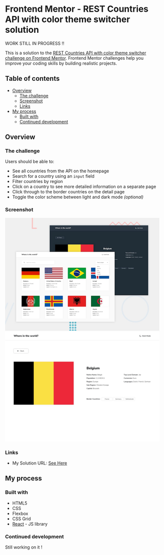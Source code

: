 # Frontend Mentor - REST Countries API with color theme switcher solution

WORK STILL IN PROGRESS !! 

This is a solution to the [REST Countries API with color theme switcher challenge on Frontend Mentor](https://www.frontendmentor.io/challenges/rest-countries-api-with-color-theme-switcher-5cacc469fec04111f7b848ca). Frontend Mentor challenges help you improve your coding skills by building realistic projects. 

## Table of contents

- [Overview](#overview)
  - [The challenge](#the-challenge)
  - [Screenshot](#screenshot)
  - [Links](#links)
- [My process](#my-process)
  - [Built with](#built-with)
  - [Continued development](#continued-development)

## Overview

### The challenge

Users should be able to:

- See all countries from the API on the homepage
- Search for a country using an `input` field
- Filter countries by region
- Click on a country to see more detailed information on a separate page
- Click through to the border countries on the detail page
- Toggle the color scheme between light and dark mode *(optional)*

### Screenshot

![Preview](https://github.com/CecileHonnorat/rest-countries-api-challenge/blob/master/public/desktop-preview.jpg)
![Preview](https://github.com/CecileHonnorat/rest-countries-api-challenge/blob/master/public/desktop-design-detail-light.jpg)


### Links

- My Solution URL: [See Here](https://rest-api-countries-ch.netlify.app/)


## My process

### Built with

- HTML5 
- CSS 
- Flexbox
- CSS Grid
- [React](https://reactjs.org/) - JS library


### Continued development

Still working on it ! 

